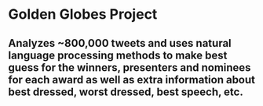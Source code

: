 # Golden Globes Project

## Analyzes ~800,000 tweets and uses natural language processing methods to make best guess for the winners, presenters and nominees for each award as well as extra information about best dressed, worst dressed, best speech, etc.
